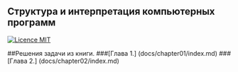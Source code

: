 ## Структура и интерпретация компьютерных программ 
[![Licence MIT](https://img.shields.io/badge/license-MIT-blue.svg)](https://opensource.org/licenses/MIT)

##Решения задачи из книги.
###[Глава 1.] (docs/chapter01/index.md)
###[Глава 2.] (docs/chapter02/index.md)
